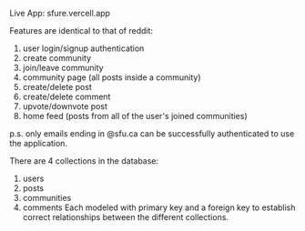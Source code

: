 Live App: sfure.vercell.app

Features are identical to that of reddit:
1. user login/signup authentication
2. create community
3. join/leave community
4. community page (all posts inside a community)
5. create/delete post
6. create/delete comment
7. upvote/downvote post
8. home feed (posts from all of the user's joined communities)

p.s. only emails ending in @sfu.ca can be successfully authenticated to use the application.

There are 4 collections in the database:
1. users
2. posts
3. communities
4. comments
Each modeled with primary key and a foreign key to establish correct relationships between the different collections.
